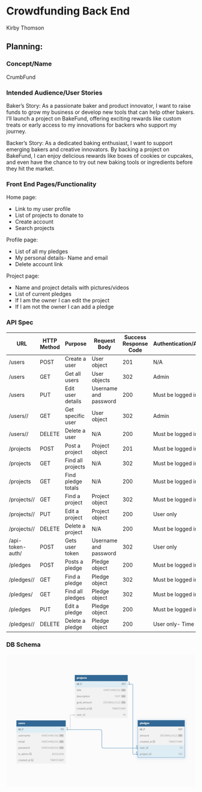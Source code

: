 # Crowdfunding Back End
Kirby Thomson

## Planning:
### Concept/Name
CrumbFund

### Intended Audience/User Stories

Baker’s Story:
    As a passionate baker and product innovator, I want to raise funds to grow my business or develop new tools that can help other bakers. I’ll launch a project on BakeFund, offering exciting rewards like custom treats or early access to my innovations for backers who support my journey.

Backer’s Story:
    As a dedicated baking enthusiast, I want to support emerging bakers and creative innovators. By backing a project on BakeFund, I can enjoy delicious rewards like boxes of cookies or cupcakes, and even have the chance to try out new baking tools or ingredients before they hit the market.

### Front End Pages/Functionality
<!-- - {{ A page on the front end }}
    - {{ A list of dot-points showing functionality is available on this page }}
    - {{ etc }}
    - {{ etc }}
- {{ A second page available on the front end }}
    - {{ Another list of dot-points showing functionality }}
    - {{ etc }} -->


Home page:
  - Link to my user profile
  - List of projects to donate to 
  - Create account
  - Search projects 

Profile page:
  - List of all my pledges
  - My personal details- Name and email 
  - Delete account link  

Project page:
  - Name and project details with pictures/videos 
  - List of current pledges 
  - If I am the owner I can edit the project
  - If I am not the owner I can add a pledge  

### API Spec

| URL              | HTTP Method | Purpose               | Request Body         | Success Response Code | Authentication/Authorisation |
| ---              | ----------- | -------               | ------------         | --------------------- | ---------------------------- |
| /users           | POST        | Create a user         | User object          | 201                   | N/A                          |
| /users           | GET         | Get all users         | User objects         | 302                   | Admin                        |
| /users           | PUT         | Edit user details     | Username and password| 200                   | Must be logged in            |
| /users/<pk>/     | GET         | Get specific user     | User object          | 302                   | Admin                        |
| /users/<pk>/     | DELETE      | Delete a user         | N/A                  | 200                   | Must be logged in            |
| /projects        | POST        | Post a project        | Project object       | 201                   | Must be logged in            |
| /projects        | GET         | Find all projects     | N/A                  | 302                   | Must be logged in            |
| /projects        | GET         | Find pledge totals    | N/A                  | 200                   | Must be logged in            |
| /projects/<pk>/  | GET         | Find a project        | Project object       | 302                   | Must be logged in            |
| /projects/<pk>/  | PUT         | Edit a project        | Project object       | 200                   | User only                    |
| /projects/<pk>/  | DELETE      | Delete a project      | N/A                  | 200                   | Must be logged in            |
| /api-token-auth/ | POST        | Gets user token       | Username and password| 302                   | User only                    |
| /pledges         | POST        | Posts a pledge        | Pledge object        | 200                   | Must be logged in            |
| /pledges/<pk>/   | GET         | Find a pledge         | Pledge object        | 302                   | Must be logged in            |
| /pledges/        | GET         | Find all pledges      | Pledge object        | 302                   | Must be logged in            |
| /pledges         | PUT         | Edit a pledge         | Pledge object        | 200                   | Must be logged in            |
| /pledges/<pk>/   | DELETE      | Delete a pledge       | Pledge object        | 200                   | User only- Time period       |










### DB Schema
![]( ./ERM.jpg )



<!-- Project Requirements
Your crowdfunding project must:

 Be separated into two distinct projects: an API built using the Django Rest Framework and a website built using React.
 Have a cool name, bonus points if it includes a pun and/or missing vowels. See https://namelix.com/ for inspiration. (Bonus Points are meaningless)
X Have a clear target audience.

 Have user accounts. A user should have at least the following attributes:
 Username
 Email address
 Password

 Ability to create a “project” to be crowdfunded which will include at least the following attributes:
 Title
 Owner (a user)
 Description
 Image
 Target amount to fundraise
 Whether it is currently open to accepting new supporters or not
 When the project was created

 Ability to “pledge” to a project. A pledge should include at least the following attributes:
 An amount
 The project the pledge is for
 The supporter/user (i.e. who created the pledge)
 Whether the pledge is anonymous or not
 A comment to go along with the pledge
 Implement suitable update/delete functionality, e.g. should a project owner be allowed to update a project description?
 Implement suitable permissions, e.g. who is allowed to delete a pledge?
 Return the relevant status codes for both successful and unsuccessful requests to the API.
 Handle failed requests gracefully (e.g. you should have a custom 404 page rather than the default error page).
 Use Token Authentication, including an endpoint to obtain a token along with the current user's details.
 Implement responsive design.

Additional Notes
No additional libraries or frameworks, other than what we use in class, are allowed unless approved by the Lead Mentor.

Note that while this is a crowdfunding website, actual money transactions are out of scope for this project.

Submission
To submit, fill out this Google form, including a link to your Github repo. Your lead mentor will respond with any feedback they can offer, and you can approach the mentoring team if you would like help to make improvements based on this feedback!

Please include the following in your readme doc:

 A link to the deployed project.
 A screenshot of Insomnia, demonstrating a successful GET method for any endpoint.
 A screenshot of Insomnia, demonstrating a successful POST method for any endpoint.
 A screenshot of Insomnia, demonstrating a token being returned.
 Step by step instructions for how to register a new user and create a new project (i.e. endpoints and body data).
 Your refined API specification and Database Schema. -->